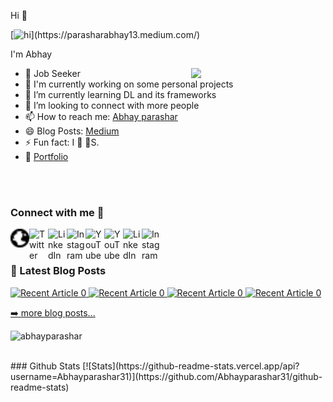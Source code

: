 <p>Hi 👋</p>[<img src="https://user-images.githubusercontent.com/1303154/88677602-1635ba80-d120-11ea-84d8-d263ba5fc3c0.gif" width="28px" alt="hi">](https://parasharabhay13.medium.com/)

<p>I'm Abhay</p>

<img align='right' src="https://i.imgur.com/OTKgDSt.gif" width="215">

- 🎯 Job Seeker
- 🤔 I'm currently working on some personal projects
- 🌱 I’m currently learning DL and its frameworks
- 👯 I’m looking to connect with more people
- 📫 How to reach me: [Abhay parashar](mailto:parasharabhay13@gmail.com)
- 😄 Blog Posts: [Medium](https://parasharabhay13.medium.com/)
- ⚡ Fun fact: I 🧡 🐶S.
- 💼 [Portfolio](https://abhayparashar31.github.io/Portfolio/)

<br />
<br />


### Connect with me 📡

[<img align="left" alt="" width="30px" src="https://raw.githubusercontent.com/iconic/open-iconic/master/svg/globe.svg" />][website]
[<img align="left" alt="Twitter" width="30px" src="https://cdn.jsdelivr.net/npm/simple-icons@v3/icons/twitter.svg" />][twitter]
[<img align="left" alt="LinkedIn" width="30px" src="https://cdn.jsdelivr.net/npm/simple-icons@v3/icons/linkedin.svg" />][linkedin]
[<img align="left" alt="Instagram" width="30px" src="https://cdn.jsdelivr.net/npm/simple-icons@v3/icons/instagram.svg" />][instagram]
[<img align="left" alt="YouTube" width="30px" src="https://cdn.jsdelivr.net/npm/simple-icons@v3/icons/youtube.svg" />][youtube]
[<img align="left" alt="YouTube" width="30px" src="https://cdn.jsdelivr.net/npm/simple-icons@v3/icons/facebook.svg" />][facebook]
[<img align="left" alt="LinkedIn" width="30px" src="https://cdn.jsdelivr.net/npm/simple-icons@v3/icons/gmail.svg" />][email]
[<img align="left" alt="Instagram" width="30px" src="https://cdn.jsdelivr.net/npm/simple-icons@v3/icons/medium.svg" />][medium]

<br />
<br />


### 📕 Latest Blog Posts
<a target="_blank" href="https://github-readme-medium-recent-article.vercel.app/medium/@parasharabhay13/0"><img src="https://github-readme-medium-recent-article.vercel.app/medium/@parasharabhay13/0" alt="Recent Article 0"> 
  <a target="_blank" href="https://github-readme-medium-recent-article.vercel.app/medium/@parasharabhay13/1"><img src="https://github-readme-medium-recent-article.vercel.app/medium/@parasharabhay13/1" alt="Recent Article 0"> 
    <a target="_blank" href="https://github-readme-medium-recent-article.vercel.app/medium/@parasharabhay13/2"><img src="https://github-readme-medium-recent-article.vercel.app/medium/@parasharabhay13/2" alt="Recent Article 0"> 
      <a target="_blank" href="https://github-readme-medium-recent-article.vercel.app/medium/@parasharabhay13/3"><img src="https://github-readme-medium-recent-article.vercel.app/medium/@parasharabhay13/3" alt="Recent Article 0"> 


➡️ [more blog posts...](https://parasharabhay13.medium.com/)
<br />

<p align="left"> <img src="https://komarev.com/ghpvc/?username=Abhayparashar31" alt="abhayparashar" /> </p>
        
<br />       
### Github Stats
[![Stats](https://github-readme-stats.vercel.app/api?username=Abhayparashar31)](https://github.com/Abhayparashar31/github-readme-stats)













[website]: https://abhayparashar31.github.io/Portfolio/
[twitter]: https://twitter.com/parasharabhay
[youtube]: https://www.youtube.com/channel/UCIUUu8XdhyOWIvibd4jSb-w
[instagram]: https://www.instagram.com/parasharabhay/?hl=en
[linkedin]: https://www.linkedin.com/in/abhay-parashar-328488185/

[medium]: https://parasharabhay13.medium.com/
[email]: mailto:parasharabhay13@gmail.com
[facebook]:https://www.facebook.com/parashar.abhay.7
